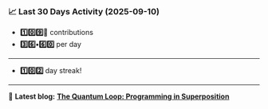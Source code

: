 <!--START_STATS-->
### 📈 Last 30 Days Activity (2025-09-10)  
- **1️⃣0️⃣9️⃣🎱** contributions  
- **3️⃣6️⃣•6️⃣0️⃣** per day
---
- **1️⃣0️⃣2️⃣** day streak!
---
📝 **Latest blog:** [**The Quantum Loop: Programming in Superposition**](https://andriak.com/blog/quantum-loop)
<!--END_STATS-->
